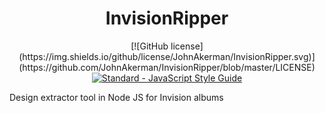 <h1 align="center">InvisionRipper</h1>

<p align="center">
  [![GitHub license](https://img.shields.io/github/license/JohnAkerman/InvisionRipper.svg)](https://github.com/JohnAkerman/InvisionRipper/blob/master/LICENSE)
  <a href="https://standardjs.com"><img src="https://img.shields.io/badge/code_style-standard-brightgreen.svg" alt="Standard - JavaScript Style Guide"></a>
</p>

Design extractor tool in Node JS for Invision albums
